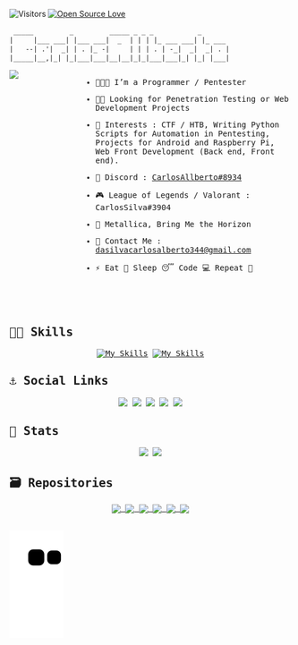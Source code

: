 ![Visitors](https://visitor-badge.laobi.icu/badge?page_id=carlosallberto)
[![Open Source Love](https://badges.frapsoft.com/os/v1/open-source.svg?v=102)](https://github.com/thehackingsage?tab=repositories)

```
 _____         _         _____ _ _ _           _       
|     |___ ___| |___ ___|  _  | | | |_ ___ ___| |_ ___ 
|   --| .'|  _| | . |_ -|     | | | . | -_|  _|  _| . |
|_____|__,|_| |_|___|___|__|__|_|_|___|___|_| |_| |___|
```

<samp>

<div style="display: flex">
  <div>
    <img align="right" width="130px" src="https://i.gifer.com/origin/84/84d79f587caeee69caf306386ec3527d_w200.gif"/>
  </div>
  <div>
  
- 👨🏽‍💻 I’m a Programmer / Pentester

- 🤝🏽 Looking for Penetration Testing or Web Development Projects

- 🎲 Interests : CTF / HTB, Writing Python Scripts for Automation in Pentesting, Projects for Android and Raspberry Pi, Web Front Development (Back end, Front end).

- 👾 Discord : <a href="#">CarlosAllberto#8934</a>
  
- 🎮 League of Legends / Valorant : CarlosSilva#3904
   
- 🎵 Metallica, Bring Me the Horizon

- 📧 Contact Me : <a href="mailto:dasilvacarlosalberto344@gmail.com">dasilvacarlosalberto344@gmail.com</a>

- ⚡ Eat 🍔 Sleep 😴 Code 💻 Repeat 🔁
  
  </div>
</div>

<br><br>

## 🐱‍💻 Skills

<div align="center">

  [![My Skills](https://skillicons.dev/icons?i=js,html,css,sass,react,nodejs&theme=dark)](https://skillicons.dev)
  [![My Skills](https://skillicons.dev/icons?i=php,mysql,python,wordpress,linux,raspberrypi&theme=dark)](https://skillicons.dev)

</div>

## ⚓ Social Links

<div style="display: inline_block" align=center>
  <a href="http://wa.me/+5511959973501"><img src="https://img.shields.io/badge/-Whatsapp-black?style=for-the-badge&logo=whatsapp&logoColor=lightgreen" target="_blank"></a>
  <a href="mailto:dasilvacarlosalberto344@gmail.com"><img src="https://img.shields.io/badge/-Gmail-black?style=for-the-badge&logo=gmail&logoColor=red" target="_blank"></a>
  <a href="https://t.me/CarlosSilva344"><img src="https://img.shields.io/badge/-Telegram-black?style=for-the-badge&logo=telegram&logoColor=blue" target="_blank"></a>
  <a href="https://www.instagram.com/carlosallberto_s"><img src="https://img.shields.io/badge/-Instagram-black?style=for-the-badge&logo=instagram&logoColor=purple" target="_blank"></a>
  <a href="https://www.linkedin.com/in/carlosallberto344"><img src="https://img.shields.io/badge/-Linkedin-black?style=for-the-badge&logo=linkedin&logoColor=blue" target="_blank"></a>
</div>

## 💾 Stats
<div align="center">
  <img height="180em" src="https://github-readme-stats.vercel.app/api?username=CarlosAllberto&show_icons=true&theme=chartreuse-dark&include_all_commits=true&count_private=true"/>
  <img height="180em" src="https://github-readme-stats.vercel.app/api/top-langs/?username=CarlosAllberto&layout=compact&langs_count=7&theme=chartreuse-dark"/>
</div>

## 🗃 Repositories
  
<div align=center>
  <a href="https://github.com/CarlosAllberto/vwat">
    <img align="center" src="https://github-readme-stats.vercel.app/api/pin/?username=CarlosAllberto&repo=vwat&theme=chartreuse-dark" />
  </a>
  <a href="https://github.com/CarlosAllberto/NodeSocks">
    <img align="center" src="https://github-readme-stats.vercel.app/api/pin/?username=CarlosAllberto&repo=NodeSocks&theme=chartreuse-dark" />
  </a>
  <a href="https://github.com/CarlosAllberto/LockPick">
    <img align="center" src="https://github-readme-stats.vercel.app/api/pin/?username=CarlosAllberto&repo=LockPick&theme=chartreuse-dark" />
  </a>
  <a href="https://github.com/CarlosAllberto/mant">
    <img align="center" src="https://github-readme-stats.vercel.app/api/pin/?username=CarlosAllberto&repo=mant&theme=chartreuse-dark" />
  </a>
  <a href="https://github.com/CarlosAllberto/CarlosAllberto">
    <img align="center" src="https://github-readme-stats.vercel.app/api/pin/?username=CarlosAllberto&repo=CarlosAllberto&theme=chartreuse-dark" />
  </a>
  <a href="https://github.com/CarlosAllberto/BruteJS">
    <img align="center" src="https://github-readme-stats.vercel.app/api/pin/?username=CarlosAllberto&repo=BruteJS&theme=chartreuse-dark" />
  </a>
</div>

<br>

![Snake animation](https://github.com/carlosallberto/carlosallberto/blob/output/github-contribution-grid-snake.svg)
</samp>
